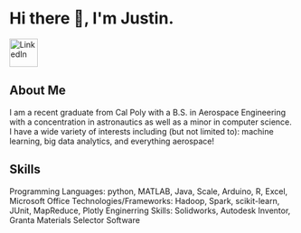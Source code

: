 # Hi there 👋, I'm Justin.

<a href="https://www.linkedin.com/in/justinferrales/">
  <img src="https://upload.wikimedia.org/wikipedia/commons/thumb/8/81/LinkedIn_icon.svg/2048px-LinkedIn_icon.svg.png" alt="LinkedIn" width="50" />
</a>



## About Me
I am a recent graduate from Cal Poly with a B.S. in Aerospace Engineering with a concentration in astronautics as well as a minor in computer science. I have a wide variety of interests including (but not limited to): machine learning, big data analytics, and everything aerospace!

## Skills
Programming Languages: python, MATLAB, Java, Scale, Arduino, R, Excel, Microsoft Office
Technologies/Frameworks: Hadoop, Spark, scikit-learn, JUnit, MapReduce, Plotly
Enginerring Skills: Solidworks, Autodesk Inventor, Granta Materials Selector Software
